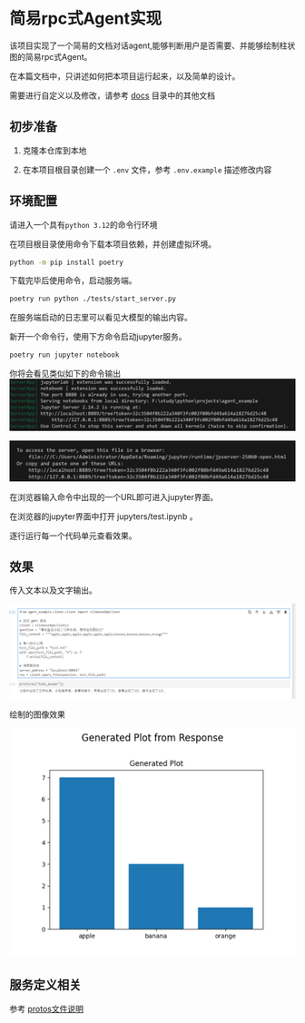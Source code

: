 # 简易rpc式Agent实现

该项目实现了一个简易的文档对话agent,能够判断用户是否需要、并能够绘制柱状图的简易rpc式Agent。

在本篇文档中，只讲述如何把本项目运行起来，以及简单的设计。

需要进行自定义以及修改，请参考 [docs](./docs/) 目录中的其他文档

## 初步准备

1. 克隆本仓库到本地

1. 在本项目根目录创建一个 ` .env ` 文件，参考 ` .env.example ` 描述修改内容

## 环境配置

请进入一个具有`python 3.12`的命令行环境

在项目根目录使用命令下载本项目依赖，并创建虚拟环境。

``` bash
python -m pip install poetry
```

下载完毕后使用命令，启动服务端。

``` bash
poetry run python ./tests/start_server.py
```

在服务端启动的日志里可以看见大模型的输出内容。


新开一个命令行，使用下方命令启动jupyter服务。

``` bash
poetry run jupyter notebook
```

你将会看见类似如下的命令输出
![alt text](./img/start-jupyter.png)

![alt text](./img/jupyter-url.png)

在浏览器输入命令中出现的一个URL即可进入jupyter界面。

在浏览器的jupyter界面中打开 jupyters/test.ipynb 。

逐行运行每一个代码单元查看效果。

## 效果

传入文本以及文字输出。

![文字效果](./img/text-output.png)

绘制的图像效果

![图像效果](./img/example-output.png)

## 服务定义相关
参考 [protos文件说明](./docs/protos文件说明.md)

